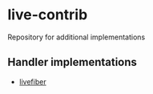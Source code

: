 # live-contrib
Repository for additional implementations

## Handler implementations

 - [livefiber](/livefiber)
